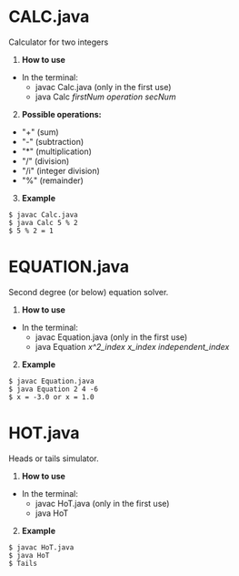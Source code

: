 # CALC.java

Calculator for two integers

1. **How to use**
  - In the terminal:
    - javac Calc.java (only in the first use)
    - java Calc *firstNum* *operation* *secNum*

2. **Possible operations:**
  - "+" (sum)
  - "-" (subtraction)
  - "*" (multiplication)
  - "/" (division)
  - "/i" (integer division)
  - "%" (remainder)

3. **Example**
  ```
  $ javac Calc.java
  $ java Calc 5 % 2
  $ 5 % 2 = 1
  ```
  
# EQUATION.java

Second degree (or below) equation solver.

1. **How to use**
  - In the terminal:
    - javac Equation.java (only in the first use)
    - java Equation *x^2_index* *x_index* *independent_index*

2. **Example**
  ```
  $ javac Equation.java
  $ java Equation 2 4 -6
  $ x = -3.0 or x = 1.0
  ```
# HOT.java

Heads or tails simulator.

1. **How to use**
  - In the terminal:
    - javac HoT.java (only in the first use)
    - java HoT

2. **Example**
  ```
  $ javac HoT.java
  $ java HoT
  $ Tails
```
